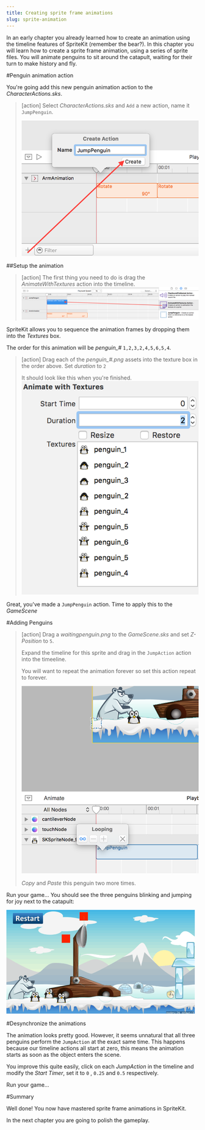 ```yaml
---
title: Creating sprite frame animations
slug: sprite-animation
---
```


In an early chapter you already learned how to create an animation using the timeline features of SpriteKit (remember the bear?). In this chapter you will learn how to create a sprite frame animation, using a series of sprite files. You will animate penguins to sit around the catapult, waiting for their turn to make history and fly.

#Penguin animation action

You're going add this new penguin animation action to the *CharacterActions.sks*.

> [action]
> Select *CharacterActions.sks* and `Add` a new action, name it `JumpPenguin`.
>
> ![Add JumpPenguin action](../Tutorial-Images/xcode_spritekit_add_jump_action.png)
>

##Setup the animation

> [action]
> The first thing you need to do is drag the *AnimateWithTextures* action into the timeline.
> ![SpriteKit Texture Animation](../Tutorial-Images/xcode_spritekit_add_animate_texture.png)
>

SpriteKit allows you to sequence the animation frames by dropping them into the *Textures* box.

The order for this animation will be *penguin_#* `1,2,3,2,4,5,6,5,4`.

> [action]
> Drag each of the *penguin_#.png* assets into the texture box in the order above.
> Set *duration* to `2`
>
> It should look like this when you're finished.
> ![SpriteKit Texture List](../Tutorial-Images/xcode_spritekit_animation_list.png)
>

Great, you've made a `JumpPenguin` action. Time to apply this to the *GameScene*

#Adding Penguins

> [action]
> Drag a *waitingpenguin.png* to the *GameScene.sks* and set *Z-Position* to `5`.
>
> Expand the timeline for this sprite and drag in the `JumpAction` action into the timeeline.
>
> You will want to repeat the animation forever so set this action repeat to forever.
>
> ![JumpAction Infinity](../Tutorial-Images/xcode_sprite_animation_repeat.png)
>
> *Copy* and *Paste* this penguin two more times.
>

Run your game... You should see the three penguins blinking and jumping for joy next to the catapult:

![Penguin animation](../Tutorial-Images/animated_penguins.gif)

#Desynchronize the animations

The animation looks pretty good. However, it seems unnatural that all three penguins perform the `JumpAction` at the exact same time. This happens because our timeline actions all start at zero, this means the animation starts as soon as the object enters the scene.

You improve this quite easily, click on each *JumpAction* in the timeline and modify the *Start Timer*, set it to `0` , `0.25` and `0.5` respectively.

Run your game...

#Summary

Well done! You now have mastered sprite frame animations in SpriteKit.

In the next chapter you are going to polish the gameplay.
